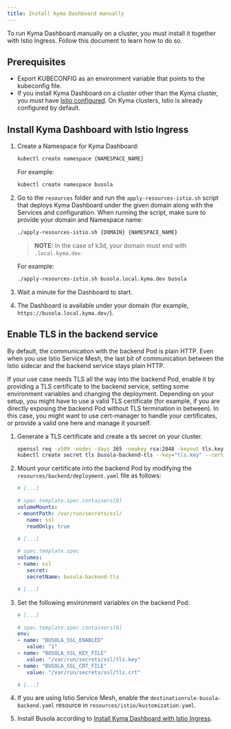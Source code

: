 ```yaml
---
title: Install Kyma Dashboard manually
---
```


To run Kyma Dashboard manually on a cluster, you must install it together with Istio Ingress. Follow this document to learn how to do so.

## Prerequisites

- Export KUBECONFIG as an environment variable that points to the kubeconfig file.
- If you install Kyma Dashboard on a cluster other than the Kyma cluster, you must have [Istio configured](https://istio.io/latest/docs/setup/getting-started/). On Kyma clusters, Istio is already configured by default.

## Install Kyma Dashboard with Istio Ingress

1. Create a Namespace for Kyma Dashboard:
   ```bash
   kubectl create namespace {NAMESPACE_NAME}
   ```
   For example:
   ```bash
   kubectl create namespace busola
   ```
2. Go to the `resources` folder and run the `apply-resources-istio.sh` script that deploys Kyma Dashboard under the given domain along with the Services and configuration. When running the script, make sure to provide your domain and Namespace name:

   ```bash
   ./apply-resources-istio.sh {DOMAIN} {NAMESPACE_NAME}
   ```

   > **NOTE:** In the case of k3d, your domain must end with `.local.kyma.dev`.

   For example:

   ```bash
   ./apply-resources-istio.sh busola.local.kyma.dev busola
   ```

3. Wait a minute for the Dashboard to start.
4. The Dashboard is available under your domain (for example, `https://busola.local.kyma.dev/`).

## Enable TLS in the backend service

By default, the communication with the backend Pod is plain HTTP. Even when you use Istio Service Mesh, the last bit of communication between the Istio sidecar and the backend service stays plain HTTP.

If your use case needs TLS all the way into the backend Pod, enable it by providing a TLS certificate to the backend service, setting some environment variables and changing the deployment. Depending on your setup, you might have to use a valid TLS certificate (for example, if you are directly exposing the backend Pod without TLS termination in between). In this case, you might want to use cert-manager to handle your certificates, or provide a valid one here and manage it yourself.

1. Generate a TLS certificate and create a tls secret on your cluster.
   ```bash
   openssl req -x509 -nodes -days 365 -newkey rsa:2048 -keyout tls.key -out tls.crt -subj "/CN=foo.bar.com"
   kubectl create secret tls busola-backend-tls --key="tls.key" --cert="tls.crt"
   ```
2. Mount your certificate into the backend Pod by modifying the `resources/backend/deployment.yaml` file as follows:

   ```yaml
   # [...]

   # spec.template.spec.containers[0]
   volumeMounts:
   - mountPath: /var/run/secrets/ssl/
      name: ssl
      readOnly: true

   # [...]

   # spec.template.spec
   volumes:
   - name: ssl
      secret:
      secretName: busola-backend-tls

   # [...]
   ```

3. Set the following environment variables on the backend Pod:

   ```yaml
   # [...]

   # spec.template.spec.containers[0]
   env:
   - name: "BUSOLA_SSL_ENABLED"
      value: "1"
   - name: "BUSOLA_SSL_KEY_FILE"
      value: "/var/run/secrets/ssl/tls.key"
   - name: "BUSOLA_SSL_CRT_FILE"
      value: "/var/run/secrets/ssl/tls.crt"

   # [...]
   ```

4. If you are using Istio Service Mesh, enable the `destinationrule-busola-backend.yaml` resource in `resources/istio/kustomization.yaml`.
5. Install Busola according to [Install Kyma Dashboard with Istio Ingress](#install-kyma-dashboard-with-istio-ingress).
